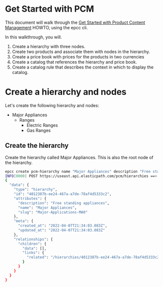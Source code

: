 # Get Started with PCM

This document will walk through the [Get Started with Product Content Management](https://documentation.elasticpath.com/commerce-cloud/docs/developer/how-to/get-started-pcm.html) HOWTO, using the epcc cli.

In this walkthrough, you will.

1. Create a hierarchy with three nodes.
2. Create two products and associate them with nodes in the hierarchy.
3. Create a price book with prices for the products in two currencies
4. Create a catalog that references the hierarchy and price book.
5. Create a catalog rule that describes the context in which to display the catalog.

# Create a hierarchy and nodes

Let's create the following hierarchy and nodes:

* Major Appliances
  * Ranges
    * Electric Ranges
    * Gas Ranges

## Create the hierarchy

Create the hierarchy called Major Appliances. This is also the root node of the hierarchy.

```bash
epcc create pcm-hierarchy name "Major Appliances" description "Free standing appliances" slug "Major-Applications-MA0"
INFO[0000] POST https://useast.api.elasticpath.com/pcm/hierarchies ==> HTTP/2.0 201 Created 
{
  "data": {
    "type": "hierarchy",
    "id": "4012387b-ee24-467a-a7de-78af4d5333c2",
    "attributes": {
      "description": "Free standing appliances",
      "name": "Major Appliances",
      "slug": "Major-Applications-MA0"
    },
    "meta": {
      "created_at": "2022-04-07T21:34:03.083Z",
      "updated_at": "2022-04-07T21:34:03.083Z"
    },
    "relationships": {
      "children": {
        "data": [],
        "links": {
          "related": "/hierarchies/4012387b-ee24-467a-a7de-78af4d5333c2/children"
        }
      }
    }
  }
}
```